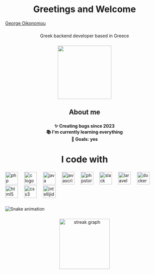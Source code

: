 <h1 align="center">Greetings and Welcome</h1>

<div class="badge-base LI-profile-badge" data-locale="en_US" data-size="medium" data-theme="dark" data-type="HORIZONTAL" data-vanity="george-oikonomou-b540a4290" data-version="v1"><a class="badge-base__link LI-simple-link" href="https://gr.linkedin.com/in/george-oikonomou-b540a4290?trk=profile-badge">George Oikonomou</a></div>
              

###

<p align="center">Greek backend developer based in Greece</p>

###

<div align="center">
  <img height="170" src="https://media.giphy.com/media/o0vwzuFwCGAFO/giphy.gif"  />
</div>

###

<h2 align="center">About me</h2>

###

<h4 align="center">✨ Creating bugs since 2023<br>📚 I'm currently learning everything <br>🎯 Goals: yes</h4>

###

<h1 align="center">I code with</h1>

###

<div align="left">
  <img src="https://skillicons.dev/icons?i=php" height="40" alt="php logo"  />
  <img width="12" />
  <img src="https://cdn.jsdelivr.net/gh/devicons/devicon/icons/c/c-original.svg" height="40" alt="c logo"  />
  <img width="12" />
  <img src="https://cdn.jsdelivr.net/gh/devicons/devicon/icons/java/java-original.svg" height="40" alt="java logo"  />
  <img width="12" />
  <img src="https://skillicons.dev/icons?i=js" height="40" alt="javascript logo"  />
  <img width="12" />
  <img src="https://img.shields.io/badge/PhpStorm-000000?logo=phpstorm&logoColor=white&style=for-the-badge" height="40" alt="phpstorm logo"  />
  <img width="12" />
  <img src="https://cdn.jsdelivr.net/gh/devicons/devicon/icons/slack/slack-original.svg" height="40" alt="slack logo"  />
  <img width="12" />
  <img src="https://cdn.simpleicons.org/laravel/FF2D20" height="40" alt="laravel logo"  />
  <img width="12" />
  <img src="https://cdn.simpleicons.org/docker/2496ED" height="40" alt="docker logo"  />
  <img width="12" />
  <img src="https://cdn.jsdelivr.net/gh/devicons/devicon/icons/html5/html5-original.svg" height="40" alt="html5 logo"  />
  <img width="12" />
  <img src="https://cdn.jsdelivr.net/gh/devicons/devicon/icons/css3/css3-original.svg" height="40" alt="css3 logo"  />
  <img width="12" />
  <img src="https://skillicons.dev/icons?i=idea" height="40" alt="intellijidea logo"  />
</div>

###

<img src="https://raw.githubusercontent.com/George-oikonomou/George-oikonomou/output/snake.svg" alt="Snake animation" />

###

<div align="center">
  <img src="https://streak-stats.demolab.com?user=George-oikonomou&locale=en&mode=weekly&theme=midnight-purple&hide_border=false&border_radius=38&order=3" height="160" alt="streak graph"  />
</div>

###
